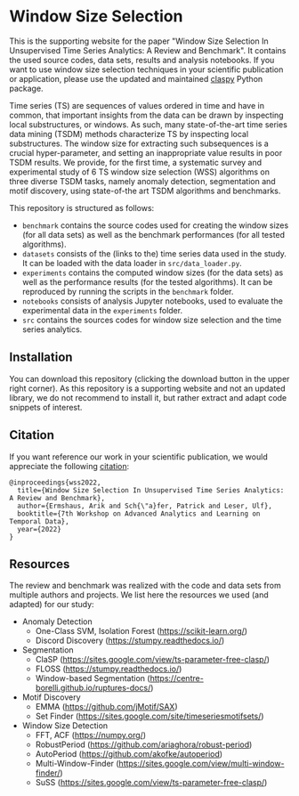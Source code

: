# Window Size Selection
This is the supporting website for the paper "Window Size Selection In Unsupervised Time Series Analytics: A Review and Benchmark". It contains the used source codes, data sets, results and analysis notebooks. If you want to use window size selection techniques in your scientific publication or application, please use the updated and maintained <a href="https://github.com/ermshaua/claspy">claspy</a> Python package.

Time series (TS) are sequences of values ordered in time and have in common, that important insights from the data can be drawn by inspecting local substructures, or windows. As such, many state-of-the-art time series data mining (TSDM) methods characterize TS by inspecting local substructures. The window size for extracting such subsequences is a crucial hyper-parameter, and setting an inappropriate value results in poor TSDM results. We provide, for the first time, a systematic survey and experimental study of 6 TS window size selection (WSS) algorithms on three diverse TSDM tasks, namely anomaly detection, segmentation and motif discovery, using state-of-the art TSDM algorithms and benchmarks.

This repository is structured as follows: 

- `benchmark` contains the source codes used for creating the window sizes (for all data sets) as well as the benchmark performances (for all tested algorithms).
- `datasets` consists of the (links to the) time series data used in the study. It can be loaded with the data loader in `src/data_loader.py`.
- `experiments` contains the computed window sizes (for the data sets) as well as the performance results (for the tested algorithms). It can be reproduced by running the scripts in the `benchmark` folder.
- `notebooks` consists of analysis Jupyter notebooks, used to evaluate the experimental data in the `experiments` folder.
- `src` contains the sources codes for window size selection and the time series analytics.

## Installation

You can download this repository (clicking the download button in the upper right corner). As this repository is a supporting website and not an updated library, we do not recommend to install it, but rather extract and adapt code snippets of interest.

## Citation

If you want reference our work in your scientific publication, we would appreciate the following <a href="https://doi.org/10.1007/978-3-031-24378-3_6">citation</a>:

```
@inproceedings{wss2022,
  title={Window Size Selection In Unsupervised Time Series Analytics: A Review and Benchmark},
  author={Ermshaus, Arik and Sch{\"a}fer, Patrick and Leser, Ulf},
  booktitle={7th Workshop on Advanced Analytics and Learning on Temporal Data},
  year={2022}
}
```

## Resources

The review and benchmark was realized with the code and data sets from multiple authors and projects. We list here the resources we used (and adapted) for our study:

- Anomaly Detection
  - One-Class SVM, Isolation Forest (https://scikit-learn.org/)
  - Discord Discovery (https://stumpy.readthedocs.io/)
- Segmentation
  - ClaSP (https://sites.google.com/view/ts-parameter-free-clasp/)
  - FLOSS (https://stumpy.readthedocs.io/)
  - Window-based Segmentation (https://centre-borelli.github.io/ruptures-docs/)
- Motif Discovery
  - EMMA (https://github.com/jMotif/SAX)
  - Set Finder (https://sites.google.com/site/timeseriesmotifsets/)
- Window Size Detection
  - FFT, ACF (https://numpy.org/)
  - RobustPeriod (https://github.com/ariaghora/robust-period)
  - AutoPeriod (https://github.com/akofke/autoperiod)
  - Multi-Window-Finder (https://sites.google.com/view/multi-window-finder/)
  - SuSS (https://sites.google.com/view/ts-parameter-free-clasp/)
